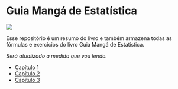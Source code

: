 # Guia Mangá de Estatística

![](https://photos.enjoei.com.br/livro-guia-manga-de-estatistica-shin-takahashi-86803000/800x800/czM6Ly9waG90b3MuZW5qb2VpLmNvbS5ici9wcm9kdWN0cy8xNDQ2MzU0My82NmZlOTY0MmUxOTNmZTJlYTI1MGI3ZTRmMDAwMDkyMy5qcGc)

Esse repositório é um resumo do livro e também armazena todas as fórmulas e exercícios do livro Guia Mangá de Estatística. 

*Será atualizado a medida que vou lendo.*

- [Capítulo 1](cap1.md)
- [Capítulo 2](cap2.md)
- [Capítulo 3](cap3.md)

